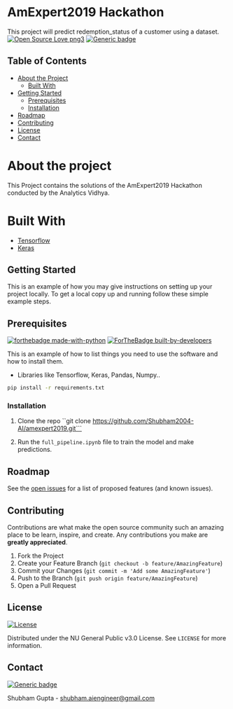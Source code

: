 # AmExpert2019 Hackathon
This project will predict redemption_status of a customer using a dataset.
[![Open Source Love png3](https://badges.frapsoft.com/os/v3/open-source.png?v=103)](https://github.com/ellerbrock/open-source-badges/)
[![Generic badge](https://img.shields.io/badge/Status-Completed!-<COLOR>.svg)](https://shields.io/)


## Table of Contents

* [About the Project](#about-the-project)
  * [Built With](#built-with)
* [Getting Started](#getting-started)
  * [Prerequisites](#prerequisites)
  * [Installation](#installation)
* [Roadmap](#roadmap)
* [Contributing](#contributing)
* [License](#license)
* [Contact](#contact)

# About the project

This Project contains the solutions of the AmExpert2019 Hackathon conducted by the Analytics Vidhya.

# Built With

* [Tensorflow](https://www.tensorflow.org)
* [Keras](https://keras.io)

## Getting Started

This is an example of how you may give instructions on setting up your project locally.
To get a local copy up and running follow these simple example steps.

## Prerequisites
[![forthebadge made-with-python](http://ForTheBadge.com/images/badges/made-with-python.svg)](https://www.python.org/)
[![ForTheBadge built-by-developers](http://ForTheBadge.com/images/badges/built-by-developers.svg)](https://GitHub.com/Naereen/)

This is an example of how to list things you need to use the software and how to install them.
* Libraries like Tensorflow, Keras, Pandas, Numpy..
```sh
pip install -r requirements.txt
```

### Installation

1. Clone the repo ``git clone https://github.com/Shubham2004-AI/amexpert2019.git```

2. Run the ```full_pipeline.ipynb``` file to train the model and make predictions.

## Roadmap

See the [open issues](https://github.com/Shubham2004-AI/amexpert2019/issues) for a list of proposed features (and known issues).

## Contributing

Contributions are what make the open source community such an amazing place to be learn, inspire, and create. Any contributions you make are **greatly appreciated**.

1. Fork the Project
2. Create your Feature Branch (`git checkout -b feature/AmazingFeature`)
3. Commit your Changes (`git commit -m 'Add some AmazingFeature'`)
4. Push to the Branch (`git push origin feature/AmazingFeature`)
5. Open a Pull Request

## License
[![License](https://img.shields.io/badge/License-General_Public_v3.0-blue.svg)](https://opensource.org/licenses/Apache-2.0)

Distributed under the NU General Public v3.0 License. See `LICENSE` for more information.

## Contact
[![Generic badge](https://img.shields.io/badge/Need_Help-Contact_ME!-<COLOR>.svg)](https://shields.io/)

Shubham Gupta - shubham.aiengineer@gmail.com

